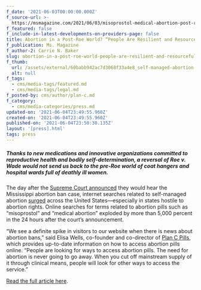 ```yaml
---
f_date: '2021-06-03T00:00:00.000Z'
f_source-url: >-
  https://msmagazine.com/2021/06/03/misoprostol-medical-abortion-post-roe-v-wade-abortion-pill-plan-c-aid-access-self-managed-abortion/
f_featured: false
f_include-in-latest-developments-on-providers-page: false
title: Abortion in a Post-Roe World? “People Are Resilient and Resourceful”
f_publication: Ms. Magazine
f_author-2: Carrie N. Baker
slug: abortion-in-a-post-roe-world-people-are-resilient-and-resourceful
f_thumb:
  url: /assets/external/60babb942ac7d3068f33a4e8_self-managed-abortion-1.jpeg
  alt: null
f_tags:
  - cms/media-tags/featured.md
  - cms/media-tags/legal.md
f_posted-by: cms/author/plan-c.md
f_category:
  - cms/media-categories/press.md
updated-on: '2021-06-04T23:49:55.960Z'
created-on: '2021-06-04T23:49:55.960Z'
published-on: '2021-06-04T23:50:30.135Z'
layout: '[press].html'
tags: press
---
```


##### Thanks to new medications and innovative organizations committed to reproductive health and bodily self-determination, a reversal of _Roe v. Wade_ would not send us back to the pre-_Roe_ world of coat hangers and hospital wards full of deathly ill women.

The day after the [Supreme Court announced](https://msmagazine.com/2021/05/17/supreme-court-mississippi-abortion-ban/) they would hear the Mississippi abortion ban case, internet searches related to self-managed abortion [surged](https://www.forbes.com/sites/roberthart/2021/05/18/searches-for-self-induced-abortions-surge-after-scotus-accepts-mississippis-roe-v-wade-challenge/?sh=200a9160a0a8) across the United States—especially in states hostile to abortion rights. Online searches for terms related to abortion pills such as “misoprostol” and “medical abortion” exploded by more than 5,000 percent in the 24 hours after the court’s announcement.

“We see a definite spike in visitors to our website when there is news about abortion bans,” said Elisa Wells, co-founder and co-director of [Plan C Pills](https://www.plancpills.org/), which provides up-to-date information on how to access abortion pills online. “People are looking for ways to access abortion pills. The need for abortion is never going to go away. When you cut off mainstream supply of it through clinical means, people will look for other ways to access the service.”

[Read the full article here](https://msmagazine.com/2021/06/03/misoprostol-medical-abortion-post-roe-v-wade-abortion-pill-plan-c-aid-access-self-managed-abortion/).

